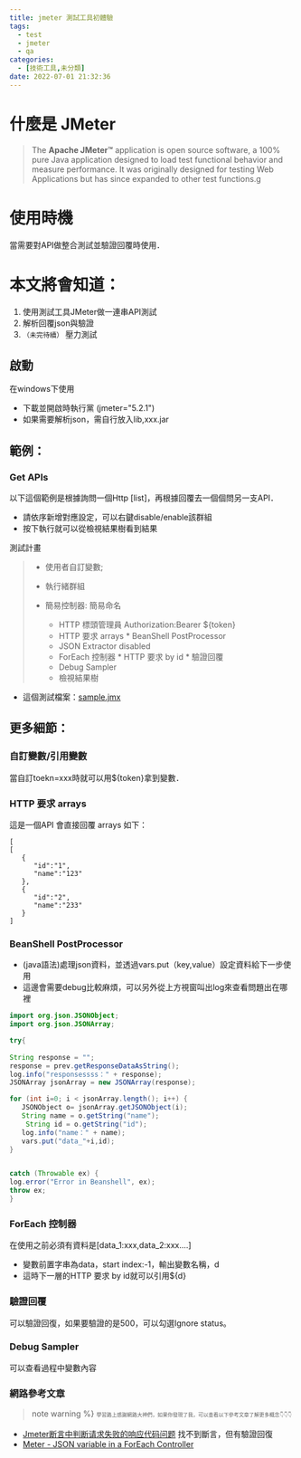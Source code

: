 ```yaml
---
title: jmeter 測試工具初體驗
tags:
  - test
  - jmeter
  - qa
categories:
  - [技術工具,未分類]
date: 2022-07-01 21:32:36
---
```


# 什麼是 JMeter 
>The **Apache JMeter™** application is open source software, a 100% pure Java application designed to load test functional behavior and measure performance. It was originally designed for testing Web Applications but has since expanded to other test functions.g 

# 使用時機

當需要對API做整合測試並驗證回覆時使用．

# 本文將會知道：
  1. 使用測試工具JMeter做一連串API測試
  2. 解析回覆json與驗證
  3. `（未完待續）` 壓力測試

<!--more-->





## 啟動

在windows下使用

* 下載並開啟時執行黨 (jmeter="5.2.1")
* 如果需要解析json，需自行放入lib,xxx.jar

## 範例：

### Get APIs

以下這個範例是根據詢問一個Http \[list]，再根據回覆去一個個問另一支API．

* 請依序新增對應設定，可以右鍵disable/enable該群組
* 按下執行就可以從檢視結果樹看到結果

測試計畫

> * 使用者自訂變數;
>* 執行緒群組
>  *   簡易控制器: 簡易命名
>
>      * HTTP 標頭管理員 Authorization:Bearer ${token}
>      * HTTP 要求 arrays
        * BeanShell PostProcessor
>      * JSON Extractor disabled
>      * ForEach 控制器
        * HTTP 要求 by id
          * 驗證回覆
>      * Debug Sampler
>      * 檢視結果樹




* 這個測試檔案：[sample.jmx](https://github.com/minilabmemo/working-helper-record/blob/main/sample.jmx)

## 更多細節：

### 自訂變數/引用變數

當自訂toekn=xxx時就可以用${token}拿到變數．

### HTTP 要求 arrays
這是一個API 會直接回覆 arrays 如下：

```
[
[
   {
      "id":"1",
      "name":"123"
   },
   {
      "id":"2",
      "name":"233"
   }
]
```

### BeanShell PostProcessor

- (java語法)處理json資料，並透過vars.put（key,value）設定資料給下一步使用
- 這邊會需要debug比較麻煩，可以另外從上方視窗叫出log來查看問題出在哪裡
```java
import org.json.JSONObject;
import org.json.JSONArray;

try{
	
String response = "";
response = prev.getResponseDataAsString();
log.info("responsessss：" + response);
JSONArray jsonArray = new JSONArray(response);

for (int i=0; i < jsonArray.length(); i++) {
   JSONObject o= jsonArray.getJSONObject(i);
   String name = o.getString("name");
    String id = o.getString("id");
   log.info("name：" + name);
   vars.put("data_"+i,id);
}


catch (Throwable ex) {
log.error("Error in Beanshell", ex);
throw ex;
}
```

### ForEach 控制器

在使用之前必須有資料是\[data\_1:xxx,data\_2:xxx....]&#x20;

* 變數前置字串為data，start index:-1，輸出變數名稱，d&#x20;
* 這時下一層的HTTP 要求 by id就可以引用${d}

### 驗證回覆

可以驗證回復，如果要驗證的是500，可以勾選Ignore status。

### Debug Sampler&#x20;

可以查看過程中變數內容




###  網路參考文章
>note warning %} <span style="font-size: 9px;">
學習路上感謝網路大神們，如果你發現了我，可以查看以下參考文章了解更多概念👇👇👇</span>
* [Jmeter断言中判断请求失败的响应代码问题](https://www.cnblogs.com/fengsiyi/p/6904041.html) 找不到斷言，但有驗證回復
* [Meter - JSON variable in a ForEach Controller](https://www.codeproject.com/Tips/5323656/JMeter-JSON-variable-in-a-ForEach-Controller)
